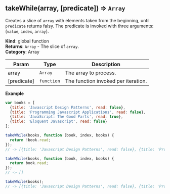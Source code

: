 <a name="takeWhile"></a>

## takeWhile(array, [predicate]) ⇒ <code>Array</code>
Creates a slice of `array` with elements taken from the beginning, until `predicate` returns falsy.
The predicate is invoked with three arguments: (`value`, `index`, `array`).

**Kind**: global function  
**Returns**: <code>Array</code> - The slice of `array`.  
**Category**: Array  

| Param | Type | Description |
| --- | --- | --- |
| array | <code>Array</code> | The array to process. |
| [predicate] | <code>function</code> | The function invoked per iteration. |

**Example**  
```js
var books = [
  {title: 'Javascript Design Patterns', read: false},
  {title: 'Programming Javascript Applications', read: false},
  {title: 'JavaScript: The Good Parts', read: true},
  {title: 'Eloquent Javascript', read: false}
];

takeWhile(books, function (book, index, books) {
  return !book.read;
});
// -> [{title: 'Javascript Design Patterns', read: false}, {title: 'Programming Javascript Applications', read: false}]

takeWhile(books, function (book, index, books) {
  return book.read;
});
// -> []

takeWhile(books);
// -> [{title: 'Javascript Design Patterns', read: false}, {title: 'Programming Javascript Applications', read: false}, {title: 'JavaScript: The Good Parts', read: true}, {title: 'Eloquent Javascript', read: false}]
```
